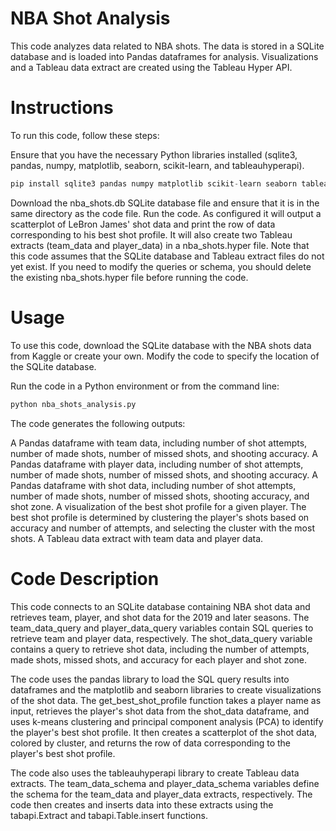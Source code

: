 # NBA Shot Analysis
This code analyzes data related to NBA shots. The data is stored in a SQLite database and is loaded into Pandas dataframes for analysis. Visualizations and a Tableau data extract are created using the Tableau Hyper API.

# Instructions
To run this code, follow these steps:

Ensure that you have the necessary Python libraries installed (sqlite3, pandas, numpy, matplotlib, seaborn, scikit-learn, and tableauhyperapi).

~~~python 
pip install sqlite3 pandas numpy matplotlib scikit-learn seaborn tableauhyperapi
~~~

Download the nba_shots.db SQLite database file and ensure that it is in the same directory as the code file.
Run the code. As configured it will output a scatterplot of LeBron James' shot data and print the row of data corresponding to his best shot profile. It will also create two Tableau extracts (team_data and player_data) in a nba_shots.hyper file.
Note that this code assumes that the SQLite database and Tableau extract files do not yet exist. If you need to modify the queries or schema, you should delete the existing nba_shots.hyper file before running the code.

# Usage
To use this code, download the SQLite database with the NBA shots data from Kaggle or create your own. Modify the code to specify the location of the SQLite database.

Run the code in a Python environment or from the command line:

~~~python
python nba_shots_analysis.py
~~~

The code generates the following outputs:

A Pandas dataframe with team data, including number of shot attempts, number of made shots, number of missed shots, and shooting accuracy.
A Pandas dataframe with player data, including number of shot attempts, number of made shots, number of missed shots, and shooting accuracy.
A Pandas dataframe with shot data, including number of shot attempts, number of made shots, number of missed shots, shooting accuracy, and shot zone.
A visualization of the best shot profile for a given player. The best shot profile is determined by clustering the player's shots based on accuracy and number of attempts, and selecting the cluster with the most shots.
A Tableau data extract with team data and player data.

# Code Description
This code connects to an SQLite database containing NBA shot data and retrieves team, player, and shot data for the 2019 and later seasons. The team_data_query and player_data_query variables contain SQL queries to retrieve team and player data, respectively. The shot_data_query variable contains a query to retrieve shot data, including the number of attempts, made shots, missed shots, and accuracy for each player and shot zone.

The code uses the pandas library to load the SQL query results into dataframes and the matplotlib and seaborn libraries to create visualizations of the shot data. The get_best_shot_profile function takes a player name as input, retrieves the player's shot data from the shot_data dataframe, and uses k-means clustering and principal component analysis (PCA) to identify the player's best shot profile. It then creates a scatterplot of the shot data, colored by cluster, and returns the row of data corresponding to the player's best shot profile.

The code also uses the tableauhyperapi library to create Tableau data extracts. The team_data_schema and player_data_schema variables define the schema for the team_data and player_data extracts, respectively. The code then creates and inserts data into these extracts using the tabapi.Extract and tabapi.Table.insert functions.







